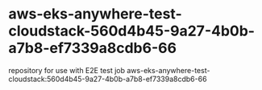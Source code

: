 # aws-eks-anywhere-test-cloudstack-560d4b45-9a27-4b0b-a7b8-ef7339a8cdb6-66
repository for use with E2E test job aws-eks-anywhere-test-cloudstack:560d4b45-9a27-4b0b-a7b8-ef7339a8cdb6-66
